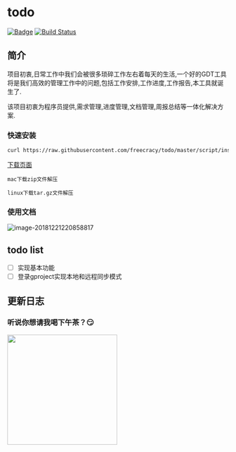 # todo

[![Badge](https://img.shields.io/badge/link-996.icu-red.svg)](https://996.icu/#/zh_CN)  [![Build Status](https://travis-ci.org/cn100800/todo.svg?branch=master)](https://travis-ci.org/cn100800/todo)

## 简介

项目初衷,日常工作中我们会被很多琐碎工作左右着每天的生活,一个好的GDT工具将是我们高效的管理工作中的问题,包括工作安排,工作进度,工作报告,本工具就诞生了.

该项目初衷为程序员提供,需求管理,进度管理,文档管理,周报总结等一体化解决方案.

### 快速安装

```sh
curl https://raw.githubusercontent.com/freecracy/todo/master/script/install.sh | sh
```

[下载页面](https://github.com/freecracy/todo/releases)

    mac下载zip文件解压
    
    linux下载tar.gz文件解压

### 使用文档

![image-20181221220858817](https://ws2.sinaimg.cn/large/006tNbRwly1fyepzkcv0oj30rq0gejt4.jpg)

## todo list 
- [ ] 实现基本功能
- [ ] 登录gproject实现本地和远程同步模式  

## 更新日志

### 听说你想请我喝下午茶？😏

<!--![Wechat](Wechat.jpeg)-->
<div><img width="250" height="250" src="https://ws2.sinaimg.cn/large/006tNc79ly1g2mqq0ocvpj30lk0kywlq.jpg"/></div>

<!-- before_install
install
before_script
script
aftersuccess or afterfailure
[OPTIONAL] before_deploy
[OPTIONAL] deploy
[OPTIONAL] after_deploy
after_script -->
